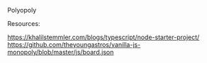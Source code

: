 Polyopoly

Resources:

https://khalilstemmler.com/blogs/typescript/node-starter-project/
https://github.com/theyoungastros/vanilla-js-monopoly/blob/master/js/board.json


